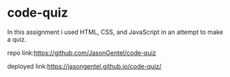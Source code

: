 # code-quiz
In this assignment i used HTML, CSS, and JavaScript in an attempt to make a quiz. 

repo link:https://github.com/JasonGentel/code-quiz

deployed link:https://jasongentel.github.io/code-quiz/
